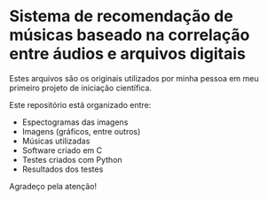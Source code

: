 ﻿# Sistema de recomendação de músicas baseado na correlação entre áudios e arquivos digitais

Estes arquivos são os originais utilizados por minha pessoa em meu primeiro projeto de iniciação científica.

Este repositório está organizado entre:
- Espectogramas das imagens
- Imagens (gráficos, entre outros)
- Músicas utilizadas
- Software criado em C
- Testes criados com Python
- Resultados dos testes

Agradeço pela atenção!
